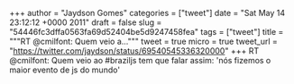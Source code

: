
+++
author = "Jaydson Gomes"
categories = ["tweet"]
date = "Sat May 14 23:12:12 +0000 2011"
draft = false
slug = "54446fc3dffa0563fa69d52404be5d9247458fea"
tags = ["tweet"]
title = """RT @cmilfont: Quem veio a..."""
tweet = true
micro = true
tweet_url = "https://twitter.com/jaydson/status/69540545336320000"
+++
RT @cmilfont: Quem veio ao #braziljs tem que falar assim: 'nós fizemos o maior evento de js do mundo'
